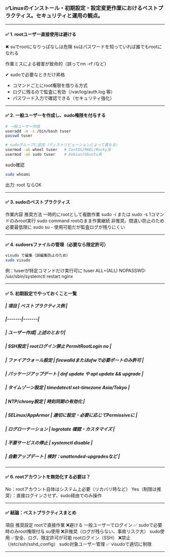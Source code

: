 ### ✅Linuxのインストール・初期設定・設定変更作業におけるベストプラクティス。セキュリティと運用の観点。

---

#### ✅ 1. rootユーザー直接使用は避ける
✖ suでrootになりっぱなしは危険
suはパスワードを知っていれば誰でもrootになれる

作業ミスによる被害が致命的（誤ってrm -rf /など）

✔ sudoで必要なときだけ昇格
- コマンドごとにroot権限を借りる方式
- ログに残るので監査に有効（/var/log/auth.log 等）
- パスワード入力で確認できる（セキュリティ強化）

---

#### ✅ 2. 一般ユーザーを作成し、sudo権限を付与する
```bash
# 一般ユーザー作成
useradd -m -s /bin/bash tuser
passwd tuser
```
```bash
# sudoグループに追加（ディストリビューションによって異なる）
usermod -aG wheel tuser   # CentOS/RHEL/Rocky系
usermod -aG sudo tuser    # Debian/Ubuntu系
```
sudo確認
```bash
sudo whoami
```
出力: root ならOK

---

#### ✅ 3. sudoのベストプラクティス
作業内容	推奨方法
一時的にrootとして複数作業	sudo -i または sudo -s
1コマンドのみroot実行	sudo command
rootのまま作業継続	非推奨。間違い防止のため必要最低限に
sudo su -	使用可能だが監査ログが残りにくい

---

#### ✅ 4. sudoersファイルの管理（必要なら限定許可）
```bash
visudo で編集（誤編集防止のため）
sudo visudo
```
例：tuserが特定コマンドだけ実行可に
tuser ALL=(ALL) NOPASSWD: /usr/sbin/systemctl restart nginx

---

#### ✅ 5. 初期設定でやっておくこと一覧
##### | 項目 | ベストプラクティス例 |
##### |-------|-------|
##### | ユーザー作成|	上述のとおり|
##### | SSH設定 | rootログイン禁止 PermitRootLogin no |
##### | ファイアウォール設定 | firewalldまたはufwで必要ポートのみ許可 |
##### | パッケージアップデート | dnf update や apt update && upgrade |
##### | タイムゾーン設定 | timedatectl set-timezone Asia/Tokyo |
##### | NTP/chrony設定 | 時刻同期の有効化 |
##### | SELinux/AppArmor | 適切に設定・必要に応じてPermissiveに |
##### | ログローテーション | logrotate 確認・カスタマイズ |
##### | 不要サービスの停止 | systemctl disable <service> |
##### | 自動アップデート | 検討：unattended-upgradesなど |

---

#### ✅ 6. rootアカウントを無効化する必要は？
No：rootアカウント自体はシステム上必要（リカバリ時など）
Yes（制限は推奨）：直接ログインさせず、sudo経由でのみ操作

---

#### ✅ 結論：ベストプラクティスまとめ
項目	推奨設定
rootで直接作業	❌避ける
一般ユーザーでログイン	✅ sudoで必要時のみroot権限付与
su使用	❌非推奨（ログが残らない、事故リスク大）
sudo使用	✅安全、ログ、限定許可が可能
rootログイン（SSH）	❌禁止（/etc/ssh/sshd_config）
sudo対象ユーザー管理	✅ visudoで適切に制限

---
